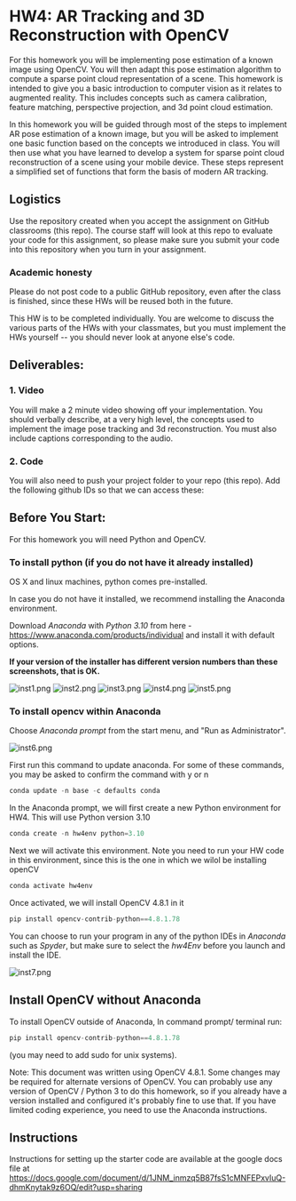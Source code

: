 # HW4: AR Tracking and 3D Reconstruction with OpenCV

For this homework you will be implementing pose estimation of a known image using OpenCV. You will then adapt this pose estimation algorithm to compute a sparse point cloud representation of a scene. This homework is intended to give you a basic introduction to computer vision as it relates to augmented reality. This includes concepts such as camera calibration, feature matching, perspective projection, and 3d point cloud estimation. 

In this homework you will be guided through most of the steps to implement AR pose estimation of a known image, but you will be asked to implement one basic function based on the concepts we introduced in class. You will then use what you have learned to develop a system for sparse point cloud reconstruction of a scene using your mobile device. These steps represent a simplified set of functions that form the basis of modern AR tracking. 


 

## Logistics

Use the repository created when you accept the assignment on GitHub classrooms (this repo). The course staff will look at this repo to evaluate your code for this assignment, so please make sure you submit your code into this repository when you turn in your assignment.

### Academic honesty
Please do not post code to a public GitHub repository, even after the class is finished, since these HWs will be reused both  in the future.

This HW is to be completed individually. You are welcome to discuss the various parts of the HWs with your classmates, but you must implement the HWs yourself -- you should never look at anyone else's code.

## Deliverables:

### 1. Video

You will make a 2 minute video showing off your implementation. You should verbally describe, at a very high level, the concepts used to implement the image pose tracking and 3d reconstruction. You must also include captions corresponding to the audio.

### 2. Code
You will also need to push your project folder to your repo (this repo). Add the following github IDs so that we can access these:

## Before You Start:
For this homework you will need Python and OpenCV. 

### To install python (if you do not have it already installed)

OS X and linux machines, python comes pre-installed. 

In case you do not have it installed, we recommend installing the Anaconda environment.

Download _Anaconda_ with _Python 3.10_ from here - https://www.anaconda.com/products/individual and install it with default options.

**If your version of the installer has different version numbers than these screenshots, that is OK.**

![inst1.png](/Instructions/inst1.PNG)
![inst2.png](/Instructions/inst2.PNG)
![inst3.png](/Instructions/inst3.PNG)
![inst4.png](/Instructions/inst4.PNG)
![inst5.png](/Instructions/inst5.PNG)

### To install opencv within Anaconda

Choose _Anaconda prompt_ from the start menu, and "Run as Administrator".

![inst6.png](/Instructions/inst6.PNG)

First run this command to update anaconda. For some of these commands, you may be asked to confirm the command with y or n

```python
conda update -n base -c defaults conda
```

In the Anaconda prompt, we will first create a new Python environment for HW4. This will use Python version 3.10
```python
conda create -n hw4env python=3.10
```

Next we will activate this environment. Note you need to run your HW code in this environment, since this is the one in which we wilol be installing openCV
```python
conda activate hw4env
```

Once activated, we will install OpenCV 4.8.1 in it
```python
pip install opencv-contrib-python==4.8.1.78
```

You can choose to run your program in any of the python IDEs in _Anaconda_ such as _Spyder_, but make sure to select the _hw4Env_ before you launch and install the IDE.

![inst7.png](/Instructions/inst7.PNG)

## Install OpenCV without Anaconda
To install OpenCV outside of Anaconda, In command prompt/ terminal run:

```python
pip install opencv-contrib-python==4.8.1.78
```
(you may need to add sudo for unix systems). 

Note: This document was written using OpenCV 4.8.1. Some changes may be required for alternate versions of OpenCV. You can probably use any version of OpenCV / Python 3 to do this homework, so if you already have a version installed and configured it's probably fine to use that. If you have limited coding experience, you need to use the Anaconda instructions.

## Instructions

Instructions for setting up the starter code are available at the google docs file at https://docs.google.com/document/d/1JNM_inmzq5B87fsS1cMNFEPxvIuQ-dhmKnytak9z6OQ/edit?usp=sharing



